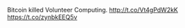 Bitcoin killed Volunteer Computing.  <a href="http://t.co/Vt4gPdW2kK">http://t.co/Vt4gPdW2kK</a> <a href="https://t.co/zynbkEEQ5v">https://t.co/zynbkEEQ5v</a>